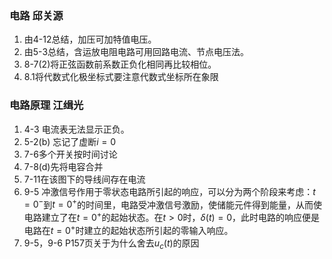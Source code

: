 ### 电路 邱关源
1. 由4-12总结，加压可加特值电压。
2. 由5-3总结，含运放电阻电路可用回路电流、节点电压法。
3. 8-7(2)将正弦函数前系数正负化相同再比较相位。
4. 8.1将代数式化极坐标式要注意代数式坐标所在象限

### 电路原理 江缉光

1. 4-3 电流表无法显示正负。
2. 5-2(b) 忘记了虚断$i=0$
3. 7-6多个开关按时间讨论
4. 7-8(d)先将电容合并
5. 7-11在该图下的导线间存在电流
6. 9-5 冲激信号作用于零状态电路所引起的响应，可以分为两个阶段来考虑：$t=0^-$到$t=0^+$的时间里，电路受冲激信号激励，使储能元件得到能量，从而使电路建立了在$t=0^+$的起始状态。在$t>0$时，$\delta(t)=0$，此时电路的响应便是电路在$t=0^+$时建立的起始状态所引起的零输入响应。
7. 9-5，9-6 P157页关于为什么舍去$u_c(t)$的原因

